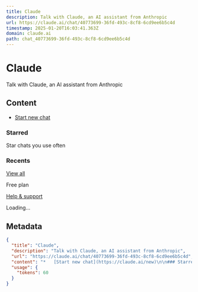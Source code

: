 ```yaml
---
title: Claude
description: Talk with Claude, an AI assistant from Anthropic
url: https://claude.ai/chat/40773699-36fd-493c-8cf8-6cd9ee6b5c4d
timestamp: 2025-01-20T16:03:41.363Z
domain: claude.ai
path: chat_40773699-36fd-493c-8cf8-6cd9ee6b5c4d
---
```


# Claude


Talk with Claude, an AI assistant from Anthropic


## Content

*   [Start new chat](https://claude.ai/new)

### Starred

Star chats you use often

### Recents

[View all](https://claude.ai/recents)

Free plan

[Help & support](https://support.anthropic.com/en/)

Loading...

## Metadata

```json
{
  "title": "Claude",
  "description": "Talk with Claude, an AI assistant from Anthropic",
  "url": "https://claude.ai/chat/40773699-36fd-493c-8cf8-6cd9ee6b5c4d",
  "content": "*   [Start new chat](https://claude.ai/new)\n\n### Starred\n\nStar chats you use often\n\n### Recents\n\n[View all](https://claude.ai/recents)\n\nFree plan\n\n[Help & support](https://support.anthropic.com/en/)\n\nLoading...",
  "usage": {
    "tokens": 60
  }
}
```
